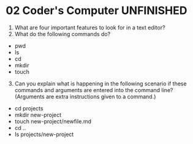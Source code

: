 # 02 Coder's Computer UNFINISHED
1. What are four important features to look for in a text editor?  
2. What do the following commands do?  
- pwd
- ls
- cd
- mkdir
- touch  
3. Can you explain what is happening in the following scenario if these commands and arguments are entered into the command line? (Arguments are extra instructions given to a command.)  
- cd projects
- mkdir new-project
- touch new-project/newfile.md
- cd ..
- ls projects/new-project
